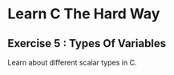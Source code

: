# Learn C The Hard Way

## Exercise 5 : Types Of Variables

Learn about different scalar types in C.
